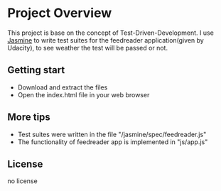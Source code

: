 # Project Overview

This project is base on the concept of Test-Driven-Development. I use [Jasmine](https://jasmine.github.io/) to write test suites for the feedreader application(given by Udacity), to see weather the test will be passed or not.

## Getting start

* Download and extract the files
* Open the index.html file in your web browser

## More tips

* Test suites were written in the file "/jasmine/spec/feedreader.js"
* The functionality of feedreader app is implemented in "js/app.js"

## License

no license

